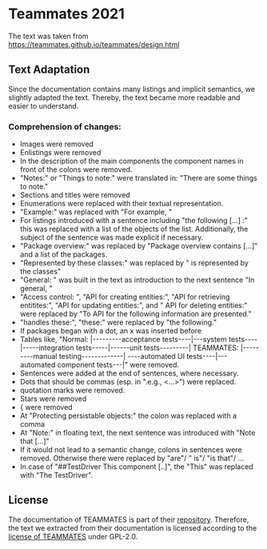 # Teammates 2021

The text was taken from https://teammates.github.io/teammates/design.html

## Text Adaptation

Since the documentation contains many listings and implicit semantics, we slightly adapted the text.
Thereby, the text became more readable and easier to understand.

### Comprehension of changes:

* Images were removed
* Enlistings were removed
* In the description of the main components the component names in front of the colons were removed.
* "Notes:" or "Things to note:" were translated in: "There are some things to note."
* Sections and titles were removed
* Enumerations were replaced with their textual representation.
* "Example:" was replaced with "For example, "
* For listings introduced with a sentence including "the following [...] :" this was replaced with a list of the objects
  of the list. Additionally, the subject of the sentence was made explicit if necessary.
* "Package overview:" was replaced by "Package overview contains [...]" and a list of the packages.
* "Represented by these classes:" was replaced by "<Subject> is represented by the classes"
* "General: " was built in the text as introduction to the next sentence "In general, "
* "Access control: ", "API for creating entities:", "API for retrieving entitites:", "API for updating entities:", and "
  API for deleting entities:" were replaced by "To API for <use case> the following information are presented."
* "handles these:", "these:"  were replaced by "the following."
* If packages began with a dot, an x was inserted before
* Tables like, "Normal: |---------acceptance tests----|---system tests----|-----integration tests-----|------unit
  tests---------| TEAMMATES: |---------manual testing-------------| ----automated UI tests----|---automated component
  tests---|" were removed.
* Sentences were added at the end of sentences, where necessary.
* Dots that should be commas (esp. in ".e.g., <...>") were replaced.
* quotation marks were removed.
* Stars were removed
* { were removed
* At "Protecting persistable objects:" the colon was replaced with a comma
* At "Note:" in floating text, the next sentence was introduced with "Note that [...]"
* If it would not lead to a semantic change, colons in sentences were removed. Otherwise there were replaced by "are"/ "
  is"/ "is that"/ ...
* In case of "##TestDriver This component [..]", the "This" was replaced with "The TestDriver".

## License

The documentation of TEAMMATES is part of their [repository](https://github.com/TEAMMATES/teammates).
Therefore, the text we extracted from their documentation is licensed according to
the [license of TEAMMATES](https://github.com/TEAMMATES/teammates/blob/master/LICENSE) under GPL-2.0.